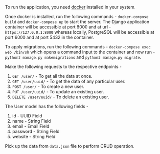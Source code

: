 To run the application, you need [docker](https://docs.docker.com/get-docker/) installed in your system.

Once docker is installed, run the following commands - ```docker-compose build``` and ```docker-compose up``` to start the server.
The Django application container will be accessible at port 8000 and at url - `https://127.0.0.1:8000` whereas locally, PostgreSQL will be accessible at port 6000 and at port 5432 in the container.

To apply migrations, run the following commands - ```docker-compose exec web /bin/sh``` which opens a command input to the container and now run - ```python3 manage.py makemigrations``` and ```python3 manage.py migrate```.

Make the following requests to the respective endpoints -  

1. `GET /user/` - To get all the data at once.
2. `GET /user/uuid/` - To get the data of any particular user.
3. `POST /user/` - To create a new user.
4. `PUT /user/uuid/` - To update an existing user.
5. `DELETE /user/uuid/` - To delete an existing user.

The User model has the following fields -  

1. id - UUID Field
2. name - String Field
3. email - Email Field
4. password - String Field
5. website - String Field

Pick up the data from `data.json` file to perform CRUD operation.
